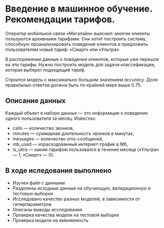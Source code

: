 # Введение в машинное обучение. Рекомендации тарифов.
Оператор мобильной связи «Мегалайн» выяснил: многие клиенты пользуются архивными тарифами. Они хотят построить систему, способную проанализировать поведение клиентов и предложить пользователям новый тариф: «Смарт» или «Ультра».

В распоряжении данные о поведении клиентов, которые уже перешли на эти тарифы. Нужно построить модель для задачи классификации, которая выберет подходящий тариф.

Строится модель с максимально большим значением *accuracy*. Доля правильных ответов должна быть по крайней мере выше 0.75.

## Описание данных
Каждый объект в наборе данных — это информация о поведении одного пользователя за месяц. Известно:
 - сalls — количество звонков,
 - minutes — суммарная длительность звонков в минутах,
 - messages — количество sms-сообщений,
 - mb_used — израсходованный интернет-трафик в Мб,
 - is_ultra — каким тарифом пользовался в течение месяца («Ультра» — 1, «Смарт» — 0).

## В ходе иследования выполнено

 - Изучен файл с данными
 - Разделены исходные данные на обучающую, валидационную и тестовую выборки
 - Исследовано качество разных моделей, в зависимости от гиперпараметров
 - Описаны выводы исследования
 - Проверка качества модели на тестовой выборке
 - Проверка модели на вменяемость
